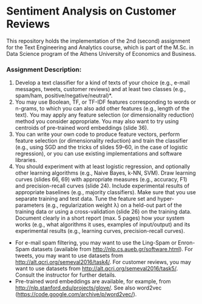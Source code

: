 # Sentiment Analysis on Customer Reviews

This repository holds the implementation of the 2nd (second) assignment for the Text Engineering and Analytics course, which is part of the M.Sc. in Data Science program of the Athens University of Economics and Business.


### Assignment Description:

1. Develop a text classifier for a kind of texts of your choice (e.g., e-mail messages, tweets,
customer reviews) and at least two classes (e.g., spam/ham, positive/negative/neutral)*.
2. You may use Boolean, TF, or TF-IDF features corresponding to words or n-grams, to which you
can also add other features (e.g., length of the text). You may apply any feature selection (or
dimensionality reduction) method you consider appropriate. You may also want to try using
centroids of pre-trained word embeddings (slide 36).
3. You can write your own code to produce feature vectors, perform feature selection (or dimensionality reduction)
and train the classifier (e.g., using SGD and the tricks of slides 59–60, in the case of logistic regression), or
you can use existing implementations and software libraries.
4. You should experiment with at least logistic regression, and optionally other learning algorithms 
(e.g., Naive Bayes, k-NN, SVM). Draw learning curves (slides 66, 69) with appropriate measures (e.g., accuracy, F1)
and precision-recall curves (slide 24). Include experimental results of appropriate baselines
(e.g., majority classifiers). Make sure that you use separate training and test data. Tune the
feature set and hyper-parameters (e.g., regularization weight λ) on a held-out part of the
training data or using a cross-validation (slide 26) on the training data. Document clearly in a
short report (max. 5 pages) how your system works (e.g., what algorithms it uses, examples of
input/output) and its experimental results (e.g., learning curves, precision-recall curves).


* For e-mail spam filtering, you may want to use the Ling-Spam or Enron-Spam datasets (available
from http://nlp.cs.aueb.gr/software.html). For tweets, you may want to use datasets from
http://alt.qcri.org/semeval2016/task4/. For customer reviews, you may want to use datasets from
http://alt.qcri.org/semeval2016/task5/. Consult the instructor for further details.
* Pre-trained word embeddings are available, for example, from http://nlp.stanford.edu/projects/glove/.
See also word2vec (https://code.google.com/archive/p/word2vec/). 
